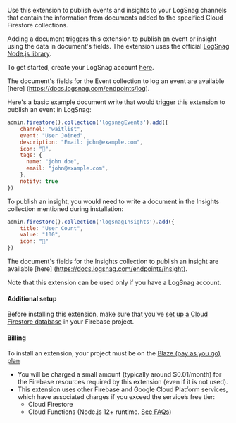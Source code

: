 Use this extension to publish events and insights to your LogSnag channels that contain the information from documents added to the specified Cloud Firestore collections.

Adding a document triggers this extension to publish an event or insight using the data in document's fields. The extension uses the official [LogSnag Node.js library](https://docs.logsnag.com/official-libraries/node.js).

To get started, create your LogSnag account [here](https://logsnag.com).

The document's fields for the Event collection to log an event are available [here] (https://docs.logsnag.com/endpoints/log).

Here's a basic example document write that would trigger this extension to publish an event in LogSnag:

```js
admin.firestore().collection('logsnagEvents').add({
    channel: "waitlist",
    event: "User Joined",
    description: "Email: john@example.com",
    icon: "🎉",
    tags: {
      name: "john doe",
      email: "john@example.com",
    },
    notify: true
})
```

To publish an insight, you would need to write a document in the Insights collection mentioned during installation:

```js
admin.firestore().collection('logsnagInsights').add({
    title: "User Count",
    value: "100",
    icon: "👨"
})
```

The document's fields for the Insights collection to publish an insight are available [here] (https://docs.logsnag.com/endpoints/insight).

Note that this extension can be used only if you have a LogSnag account.

#### Additional setup

Before installing this extension, make sure that you've [set up a Cloud Firestore database](https://firebase.google.com/docs/firestore/quickstart) in your Firebase project.

#### Billing
To install an extension, your project must be on the [Blaze (pay as you go) plan](https://firebase.google.com/pricing)

- You will be charged a small amount (typically around $0.01/month) for the Firebase resources required by this extension (even if it is not used).
- This extension uses other Firebase and Google Cloud Platform services, which have associated charges if you exceed the service’s free tier:
  - Cloud Firestore
  - Cloud Functions (Node.js 12+ runtime. [See FAQs](https://firebase.google.com/support/faq#extensions-pricing))
